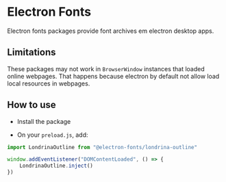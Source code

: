 # Electron Fonts

Electron fonts packages provide font archives em electron desktop apps.

## Limitations

These packages may not work in `BrowserWindow` instances that loaded online webpages. That happens because electron by default not allow load local resources in webpages.

## How to use

* Install the package

* On your `preload.js`, add:

```ts
import LondrinaOutline from "@electron-fonts/londrina-outline"

window.addEventListener("DOMContentLoaded", () => {
    LondrinaOutline.inject()
})
```